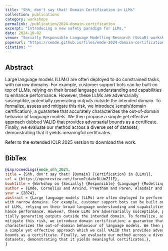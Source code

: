 ```yaml
---
title: "Shh, don't say that! Domain Certification in LLMs"
collection: publications
category: workshops
permalink: /publication/2024-domain-certification
excerpt: "Introducing a new safety paradigm for LLMs."
date: 2024-10-02
venue: "Socially Responsible Language Modelling Research (SoLaR) workshop @ NeurIPS"
paperurl: "https://cemde.github.io/files/emde-2024-domain-certification.pdf"
citation: ""
---
```


## Abstract

Large language models (LLMs) are often deployed to do constrained tasks, with narrow domains. For example, customer support bots can be built on top of LLMs, relying on their broad language understanding and capabilities to enhance performance. However, these LLMs are adversarially susceptible, potentially generating outputs outside the intended domain. To formalize, assess and mitigate this risk, we introduce \emph{domain certification}; a guarantee that accurately characterizes the out-of-domain behavior of language models. We then propose a simple yet effective approach dubbed VALID that provides adversarial bounds as a certificate. Finally, we evaluate our method across a diverse set of datasets, demonstrating that it yields meaningful certificates.

<!-- [Download paper here]() -->

Refer to the extended ICLR 2025 version to download the work.

## BibTex

```bibtex
@inproceedings{emde_shh_2024,
title = {Shh, don't say that! {Domain} {Certification} in {LLMs}},
url = {https://openreview.net/forum?id=brDLUmZJ1E},
booktitle = {Workshop on {Socially} {Responsible} {Language} {Modelling} {Research}},
author = {Emde, Cornelius and Arvind, Preetham and Paren, Alasdair and Kayser, Maxime and Rainforth, Tom and Lukasiewicz, Thomas and Ghanem, Bernard and Torr, Philip and Bibi, Adel},
year = {2024},
abstract = {Large language models (LLMs) are often deployed to perform constrained tasks,
with narrow domains. For example, customer support bots can be built on top
of LLMs, relying on their broad language understanding and capabilities to en-
hance performance. However, these LLMs are adversarially susceptible, poten-
tially generating outputs outside the intended domain. To formalize, assess and
mitigate this risk, we introduce domain certification; a guarantee that accurately
characterizes the out-of-domain behaviour of language models. We then propose
a simple yet effective approach which we call VALID that provides adversarial
bounds as a certificate. Finally, we evaluate our method across a diverse set of
datasets, demonstrating that it yields meaningful certificates.},
}
```
